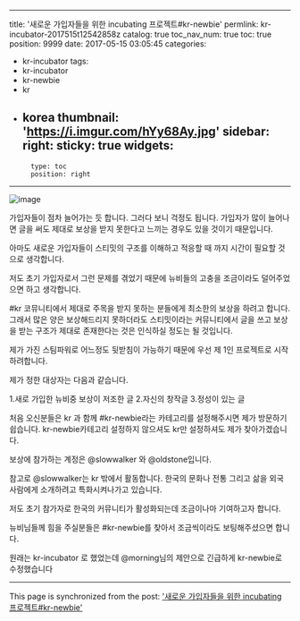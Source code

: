 
---
title: '새로운 가입자들을 위한 incubating 프로젝트#kr-newbie'
permlink: kr-incubator-2017515t12542858z
catalog: true
toc_nav_num: true
toc: true
position: 9999
date: 2017-05-15 03:05:45
categories:
- kr-incubator
tags:
- kr-incubator
- kr-newbie
- kr
- korea
thumbnail: 'https://i.imgur.com/hYy68Ay.jpg'
sidebar:
    right:
        sticky: true
widgets:
    -
        type: toc
        position: right
---


![image](https://i.imgur.com/hYy68Ay.jpg)


가입자들이 점차 늘어가는 듯 합니다. 그러다 보니 걱정도 됩니다. 가입자가 많이 늘어나면 글을 써도 제대로 보상을 받지 못한다고 느끼는 경우도 있을 것이기 때문입니다. 

아마도 새로운 가입자들이 스티밋의 구조를 이해하고 적응할 때 까지 시간이 필요할 것으로 생각합니다.

저도 초기 가입자로서 그런 문제를 겪었기 때문에 뉴비들의 고충을 조금이라도 덜어주었으면 하고 생각합니다.

#kr 코뮤니티에서 제대로 주목을 받지 못하는 분들에게 최소한의 보상을 하려고 합니다. 그래서 많은 양은 보상해드리지 못하더라도 스티밋이라는 커뮤니티에서 글을 쓰고 보상을 받는 구조가 제대로 존재한다는 것은 인식하실 정도는 될 것입니다.

제가 가진 스팀파워로 어느정도 뒷받침이 가능하기 때문에 우선 제 1인 프로젝트로 시작하려합니다.

제가 정한 대상자는 다음과 같습니다.

1.새로 가입한 뉴비중 보상이 저조한 글
2.자신의 창작글
3.정성이 있는 글

처음 오신분들은 kr 과 함께 #kr-newbie라는 카테고리를 설정해주시면 제가 방문하기 쉽습니다. kr-newbie카테고리 설정하지 않으셔도 kr만 설정하셔도 제가 찾아가겠습니다. 

보상에 참가하는 계정은 @slowwalker 와 @oldstone입니다.

참고로 @slowwalker는 kr 밖에서 활동합니다. 한국의 문화나 전통 그리고 삶을 외국 사람에게 소개하려고 특화시켜나가고 있습니다.

저도 초기 참가자로 한국의 커뮤니티가 활성화되는데 조금이나마 기여하고자 합니다.

뉴비님들께 힘을 주실분들은 #kr-newbie를 찾아서 조금씩이라도 보팅해주셨으면 합니다.

원래는 kr-incubator 로 했었는데 @morning님의 제안으로 긴급하게 kr-newbie로 수정했습니다

- - -

This page is synchronized from the post: ['새로운 가입자들을 위한 incubating 프로젝트#kr-newbie'](https://steemit.com/@oldstone/kr-incubator-2017515t12542858z)

